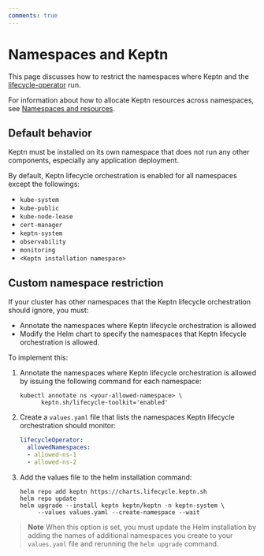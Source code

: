 ```yaml
---
comments: true
---
```


# Namespaces and Keptn

This page discusses how to restrict the namespaces
where Keptn and the
[lifecycle-operator](../../../components/lifecycle-operator.md)
run.

For information about how to allocate Keptn resources
across namespaces, see
[Namespaces and resources](namespace-resources.md).

## Default behavior

Keptn must be installed on its own namespace
that does not run any other components,
especially any application deployment.

By default, Keptn lifecycle orchestration is enabled
for all namespaces except the followings:

- `kube-system`
- `kube-public`
- `kube-node-lease`
- `cert-manager`
- `keptn-system`
- `observability`
- `monitoring`
- `<Keptn installation namespace>`

## Custom namespace restriction

If your cluster has other namespaces
that the Keptn lifecycle orchestration should ignore,
you must:

- Annotate the namespaces where Keptn lifecycle orchestration is allowed
- Modify the Helm chart to specify the namespaces
  that Keptn lifecycle orchestration is allowed.

To implement this:

1. Annotate the namespaces where Keptn lifecycle orchestration is allowed
   by issuing the following command
   for each namespace:

      ```shell
      kubectl annotate ns <your-allowed-namespace> \
            keptn.sh/lifecycle-toolkit='enabled'
      ```

1. Create a `values.yaml` file
   that lists the namespaces Keptn lifecycle orchestration should monitor:

      ```yaml
      lifecycleOperator:
        allowedNamespaces:
        - allowed-ns-1
        - allowed-ns-2
      ```

1. Add the values file to the helm installation command:

      ```shell
      helm repo add keptn https://charts.lifecycle.keptn.sh
      helm repo update
      helm upgrade --install keptn keptn/keptn -n keptn-system \
           --values values.yaml --create-namespace --wait
      ```

> **Note**
When this option is set, you must update the Helm installation
by adding the names of additional namespaces you create
to your `values.yaml` file
and rerunning the `helm upgrade` command.
